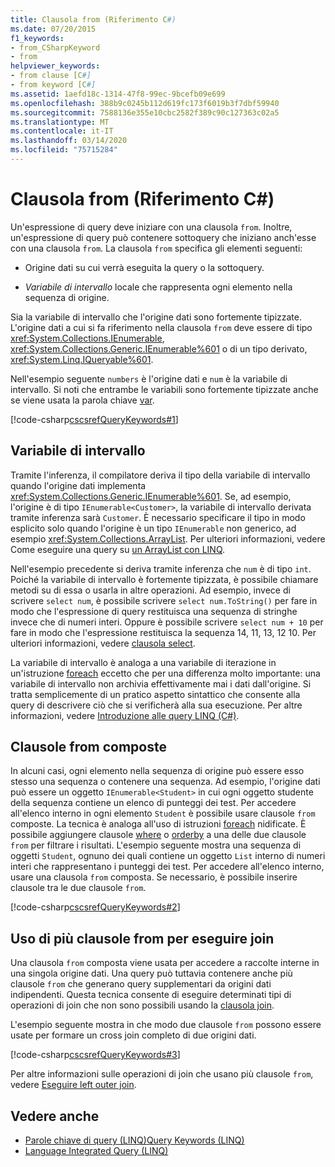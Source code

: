 ```yaml
---
title: Clausola from (Riferimento C#)
ms.date: 07/20/2015
f1_keywords:
- from_CSharpKeyword
- from
helpviewer_keywords:
- from clause [C#]
- from keyword [C#]
ms.assetid: 1aefd18c-1314-47f8-99ec-9bcefb09e699
ms.openlocfilehash: 388b9c0245b112d619fc173f6019b3f7dbf59940
ms.sourcegitcommit: 7588136e355e10cbc2582f389c90c127363c02a5
ms.translationtype: MT
ms.contentlocale: it-IT
ms.lasthandoff: 03/14/2020
ms.locfileid: "75715284"
---
```

# <a name="from-clause-c-reference"></a>Clausola from (Riferimento C#)

Un'espressione di query deve iniziare con una clausola `from`. Inoltre, un'espressione di query può contenere sottoquery che iniziano anch'esse con una clausola `from`. La clausola `from` specifica gli elementi seguenti:

- Origine dati su cui verrà eseguita la query o la sottoquery.

- *Variabile di intervallo* locale che rappresenta ogni elemento nella sequenza di origine.

Sia la variabile di intervallo che l'origine dati sono fortemente tipizzate. L'origine dati a cui si fa riferimento nella clausola `from` deve essere di tipo <xref:System.Collections.IEnumerable>, <xref:System.Collections.Generic.IEnumerable%601> o di un tipo derivato, <xref:System.Linq.IQueryable%601>.

Nell'esempio seguente `numbers` è l'origine dati e `num` è la variabile di intervallo. Si noti che entrambe le variabili sono fortemente tipizzate anche se viene usata la parola chiave [var](var.md).

[!code-csharp[cscsrefQueryKeywords#1](~/samples/snippets/csharp/VS_Snippets_VBCSharp/CsCsrefQueryKeywords/CS/From.cs#1)]

## <a name="the-range-variable"></a>Variabile di intervallo

Tramite l'inferenza, il compilatore deriva il tipo della variabile di intervallo quando l'origine dati implementa <xref:System.Collections.Generic.IEnumerable%601>. Se, ad esempio, l'origine è di tipo `IEnumerable<Customer>`, la variabile di intervallo derivata tramite inferenza sarà `Customer`. È necessario specificare il tipo in modo esplicito solo quando l'origine è un tipo `IEnumerable` non generico, ad esempio <xref:System.Collections.ArrayList>. Per ulteriori informazioni, vedere Come eseguire una query su [un ArrayList con LINQ](../../programming-guide/concepts/linq/how-to-query-an-arraylist-with-linq.md).

Nell'esempio precedente si deriva tramite inferenza che `num` è di tipo `int`. Poiché la variabile di intervallo è fortemente tipizzata, è possibile chiamare metodi su di essa o usarla in altre operazioni. Ad esempio, invece di scrivere `select num`, è possibile scrivere `select num.ToString()` per fare in modo che l'espressione di query restituisca una sequenza di stringhe invece che di numeri interi. Oppure è possibile scrivere `select num + 10` per fare in modo che l'espressione restituisca la sequenza 14, 11, 13, 12 10. Per ulteriori informazioni, vedere [clausola select](select-clause.md).

La variabile di intervallo è analoga a una variabile di iterazione in un'istruzione [foreach](foreach-in.md) eccetto che per una differenza molto importante: una variabile di intervallo non archivia effettivamente mai i dati dall'origine. Si tratta semplicemente di un pratico aspetto sintattico che consente alla query di descrivere ciò che si verificherà alla sua esecuzione. Per altre informazioni, vedere [Introduzione alle query LINQ (C#)](../../programming-guide/concepts/linq/introduction-to-linq-queries.md).

## <a name="compound-from-clauses"></a>Clausole from composte

In alcuni casi, ogni elemento nella sequenza di origine può essere esso stesso una sequenza o contenere una sequenza. Ad esempio, l'origine dati può essere un oggetto `IEnumerable<Student>` in cui ogni oggetto studente della sequenza contiene un elenco di punteggi dei test. Per accedere all'elenco interno in ogni elemento `Student` è possibile usare clausole `from` composte. La tecnica è analoga all'uso di istruzioni [foreach](foreach-in.md) nidificate. È possibile aggiungere clausole [where](partial-method.md) o [orderby](orderby-clause.md) a una delle due clausole `from` per filtrare i risultati. L'esempio seguente mostra una sequenza di oggetti `Student`, ognuno dei quali contiene un oggetto `List` interno di numeri interi che rappresentano i punteggi dei test. Per accedere all'elenco interno, usare una clausola `from` composta. Se necessario, è possibile inserire clausole tra le due clausole `from`.

[!code-csharp[cscsrefQueryKeywords#2](~/samples/snippets/csharp/VS_Snippets_VBCSharp/CsCsrefQueryKeywords/CS/From.cs#2)]

## <a name="using-multiple-from-clauses-to-perform-joins"></a>Uso di più clausole from per eseguire join

Una clausola `from` composta viene usata per accedere a raccolte interne in una singola origine dati. Una query può tuttavia contenere anche più clausole `from` che generano query supplementari da origini dati indipendenti. Questa tecnica consente di eseguire determinati tipi di operazioni di join che non sono possibili usando la [clausola join](join-clause.md).

L'esempio seguente mostra in che modo due clausole `from` possono essere usate per formare un cross join completo di due origini dati.

[!code-csharp[cscsrefQueryKeywords#3](~/samples/snippets/csharp/VS_Snippets_VBCSharp/CsCsrefQueryKeywords/CS/From.cs#3)]

Per altre informazioni sulle operazioni di join che usano più clausole `from`, vedere [Eseguire left outer join](../../linq/perform-left-outer-joins.md).

## <a name="see-also"></a>Vedere anche

- [Parole chiave di query (LINQ)Query Keywords (LINQ)](query-keywords.md)
- [Language Integrated Query (LINQ)](../../linq/index.md)
